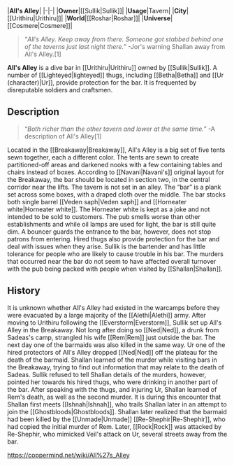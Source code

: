 |**All's Alley**|
|-|-|
|**Owner**|[[Sullik\|Sullik]]|
|**Usage**|Tavern|
|**City**|[[Urithiru\|Urithiru]]|
|**World**|[[Roshar\|Roshar]]|
|**Universe**|[[Cosmere\|Cosmere]]|

>“*All’s Alley. Keep away from there. Someone got stabbed behind one of the taverns just last night there.*”
\-Jor's warning Shallan away from All's Alley.[1]


**All's Alley** is a dive bar in [[Urithiru\|Urithiru]] owned by [[Sullik\|Sullik]]. A number of [[Lighteyed\|lighteyed]] thugs, including [[Betha\|Betha]] and [[Ur (character)\|Ur]], provide protection for the bar. It is frequented by disreputable soldiers and craftsmen.

## Description
>“*Both richer than the other tavern and lower at the same time.*”
\-A description of All's Alley[1]


Located in the [[Breakaway\|Breakaway]], All's Alley is a big set of five tents sewn together, each a different color. The tents are sewn to create partitioned-off areas and darkened nooks with a few containing tables and chairs instead of boxes. According to [[Navani\|Navani's]] original layout for the Breakaway, the bar should be located in section two, in the central corridor near the lifts. The tavern is not set in an alley.
The “bar” is a plank set across some boxes, with a draped cloth over the middle. The bar stocks both single barrel [[Veden saph\|Veden saph]] and [[Horneater white\|Horneater white]]. The Horneater white is kept as a joke and not intended to be sold to customers. The pub smells worse than other establishments and while oil lamps are used for light, the bar is still quite dim.
A bouncer guards the entrance to the bar, however, does not stop patrons from entering. Hired thugs also provide protection for the bar and deal with issues when they arise. Sullik is the bartender and has little tolerance for people who are likely to cause trouble in his bar.
The murders that occurred near the bar do not seem to have affected overall turnover with the pub being packed with people when visited by [[Shallan\|Shallan]].

## History
It is unknown whether All's Alley had existed in the warcamps before they were evacuated by a large majority of the [[Alethi\|Alethi]] army. After moving to Urithiru following the [[Everstorm\|Everstorm]], Sullik set up All's Alley in the Breakaway. Not long after doing so [[Ned\|Ned]], a drunk from Sadeas's camp, strangled his wife [[Rem\|Rem]] just outside the bar. The next day one of the barmaids was also killed in the same way. Ur one of the hired protectors of All's Alley dropped [[Ned\|Ned]] off the plateau for the death of the barmaid.
Shallan learned of the murder while visiting bars in the Breakaway, trying to find out information that may relate to the death of Sadeas. Sullik refused to tell Shallan details of the murders, however, pointed her towards his hired thugs, who were drinking in another part of the bar. After speaking with the thugs, and injuring Ur, Shallan learned of Rem's death, as well as the second murder. It is during this encounter that Shallan first meets [[Ishnah\|Ishnah]], who trails Shallan later in an attempt to join the [[Ghostbloods\|Ghostbloods]]. Shallan later realized that the barmaid had been killed by the [[Unmade\|Unmade]] [[Re-Shephir\|Re-Shephir]], who had copied the initial murder of Rem.
Later, [[Rock\|Rock]] was attacked by Re-Shephir, who mimicked Veil's attack on Ur, several streets away from the bar.



https://coppermind.net/wiki/All%27s_Alley